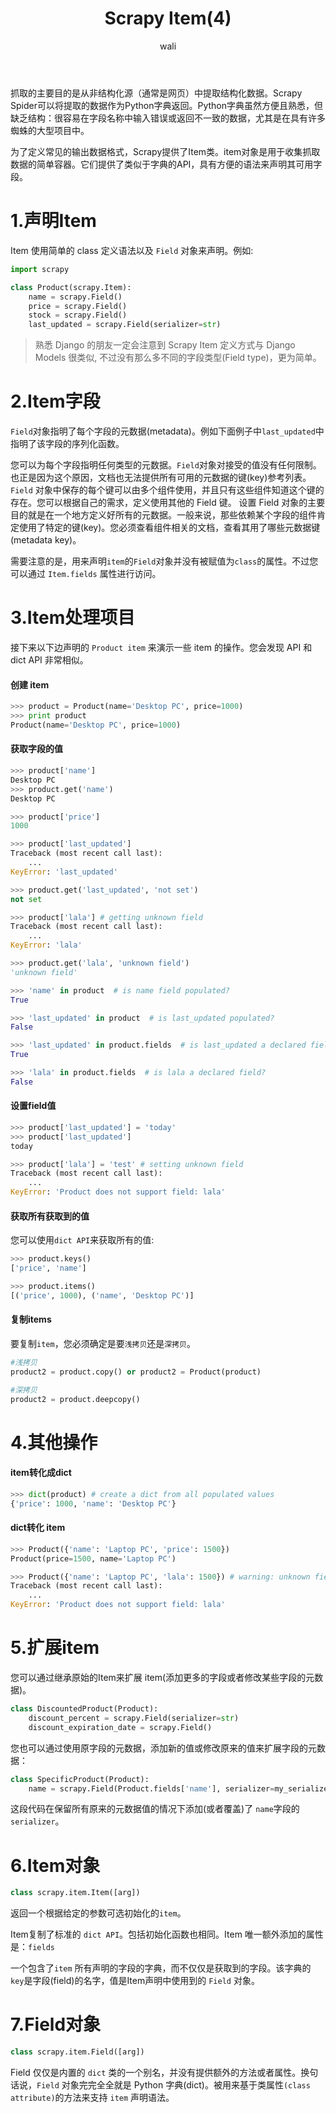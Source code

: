 ﻿---
layout: post
title: Scrapy Item(4) #标题
tagline: Item对象是用于收集抓取数据的简单容器
category: python      #分类
author: wali    #作者
tag: Scrapy     #标签
ghurl:        #github url
ghurl_zip:   #github zip下载
comments: true

post_nav: ["1.声明Item","2.Item字段","3.Item处理项目","4.其他操作","5.扩展item","6.Item对象","7.Field对象"] 
group_tag: Scrapy 1.7
---

抓取的主要目的是从非结构化源（通常是网页）中提取结构化数据。Scrapy Spider可以将提取的数据作为Python字典返回。Python字典虽然方便且熟悉，但缺乏结构：很容易在字段名称中输入错误或返回不一致的数据，尤其是在具有许多蜘蛛的大型项目中。

为了定义常见的输出数据格式，Scrapy提供了Item类。item对象是用于收集抓取数据的简单容器。它们提供了类似于字典的API，具有方便的语法来声明其可用字段。

# 1.声明Item

Item 使用简单的 class 定义语法以及 `Field` 对象来声明。例如:

```python
import scrapy

class Product(scrapy.Item):
    name = scrapy.Field()
    price = scrapy.Field()
    stock = scrapy.Field()
    last_updated = scrapy.Field(serializer=str)
```

> 熟悉 Django 的朋友一定会注意到 Scrapy Item 定义方式与 Django Models 很类似, 不过没有那么多不同的字段类型(Field type)，更为简单。

# 2.Item字段

`Field`对象指明了每个字段的元数据(metadata)。例如下面例子中`last_updated`中指明了该字段的序列化函数。

您可以为每个字段指明任何类型的元数据。`Field`对象对接受的值没有任何限制。也正是因为这个原因，文档也无法提供所有可用的元数据的键(key)参考列表。`Field` 对象中保存的每个键可以由多个组件使用，并且只有这些组件知道这个键的存在。您可以根据自己的需求，定义使用其他的 Field 键。 设置 Field 对象的主要目的就是在一个地方定义好所有的元数据。一般来说，那些依赖某个字段的组件肯定使用了特定的键(key)。您必须查看组件相关的文档，查看其用了哪些元数据键(metadata key)。

需要注意的是，用来声明`item`的`Field`对象并没有被赋值为`class`的属性。不过您可以通过 `Item.fields` 属性进行访问。


# 3.Item处理项目

接下来以下边声明的 `Product item` 来演示一些 item 的操作。您会发现 API 和 dict API 非常相似。

#### 创建 item

```python
>>> product = Product(name='Desktop PC', price=1000)
>>> print product
Product(name='Desktop PC', price=1000)
```

#### 获取字段的值

```python
>>> product['name']
Desktop PC
>>> product.get('name')
Desktop PC

>>> product['price']
1000

>>> product['last_updated']
Traceback (most recent call last):
    ...
KeyError: 'last_updated'

>>> product.get('last_updated', 'not set')
not set

>>> product['lala'] # getting unknown field
Traceback (most recent call last):
    ...
KeyError: 'lala'

>>> product.get('lala', 'unknown field')
'unknown field'

>>> 'name' in product  # is name field populated?
True

>>> 'last_updated' in product  # is last_updated populated?
False

>>> 'last_updated' in product.fields  # is last_updated a declared field?
True

>>> 'lala' in product.fields  # is lala a declared field?
False
```

#### 设置field值

```python
>>> product['last_updated'] = 'today'
>>> product['last_updated']
today

>>> product['lala'] = 'test' # setting unknown field
Traceback (most recent call last):
    ...
KeyError: 'Product does not support field: lala'
```

#### 获取所有获取到的值

您可以使用`dict API`来获取所有的值:

```python
>>> product.keys()
['price', 'name']

>>> product.items()
[('price', 1000), ('name', 'Desktop PC')]
```

#### 复制items

要复制`item`，您必须确定是要`浅拷贝`还是`深拷贝`。

```python
#浅拷贝
product2 = product.copy() or product2 = Product(product)

#深拷贝
product2 = product.deepcopy()
```

# 4.其他操作

#### item转化成dict

```python
>>> dict(product) # create a dict from all populated values
{'price': 1000, 'name': 'Desktop PC'}
```

#### dict转化 item

```python
>>> Product({'name': 'Laptop PC', 'price': 1500})
Product(price=1500, name='Laptop PC')

>>> Product({'name': 'Laptop PC', 'lala': 1500}) # warning: unknown field in dict
Traceback (most recent call last):
    ...
KeyError: 'Product does not support field: lala'
```

# 5.扩展item

您可以通过继承原始的Item来扩展 item(添加更多的字段或者修改某些字段的元数据)。

```python
class DiscountedProduct(Product):
    discount_percent = scrapy.Field(serializer=str)
    discount_expiration_date = scrapy.Field()
```

您也可以通过使用原字段的元数据，添加新的值或修改原来的值来扩展字段的元数据：

```python
class SpecificProduct(Product):
    name = scrapy.Field(Product.fields['name'], serializer=my_serializer)
```

这段代码在保留所有原来的元数据值的情况下添加(或者覆盖)了 `name`字段的 `serializer`。


# 6.Item对象

```python
class scrapy.item.Item([arg])
```
返回一个根据给定的参数可选初始化的`item`。

Item复制了标准的 `dict API`。包括初始化函数也相同。Item 唯一额外添加的属性是：`fields`

一个包含了`item` 所有声明的字段的字典，而不仅仅是获取到的字段。该字典的 `key`是字段(field)的名字，值是Item声明中使用到的 `Field` 对象。


# 7.Field对象

```python
class scrapy.item.Field([arg])
```

Field 仅仅是内置的 `dict` 类的一个别名，并没有提供额外的方法或者属性。换句话说，`Field` 对象完完全全就是 Python 字典(dict)。被用来基于类属性`(class attribute)`的方法来支持 `item` 声明语法。













